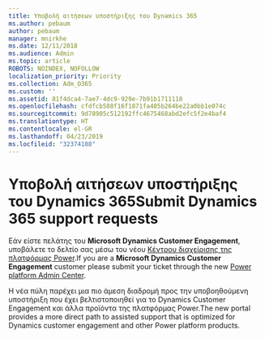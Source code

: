 ```yaml
---
title: Υποβολή αιτήσεων υποστήριξης του Dynamics 365
ms.author: pebaum
author: pebaum
manager: mnirkhe
ms.date: 12/11/2018
ms.audience: Admin
ms.topic: article
ROBOTS: NOINDEX, NOFOLLOW
localization_priority: Priority
ms.collection: Adm_O365
ms.custom: ''
ms.assetid: 81f4dca4-7ae7-4dc9-929e-7b91b1711118
ms.openlocfilehash: cfdfcb588f16f1871fa405b264be22a0bb1e074c
ms.sourcegitcommit: 9d78905c512192ffc4675468abd2efc5f2e4baf4
ms.translationtype: HT
ms.contentlocale: el-GR
ms.lasthandoff: 04/23/2019
ms.locfileid: "32374108"
---
```

# <a name="submit-dynamics-365-support-requests"></a><span data-ttu-id="215fb-102">Υποβολή αιτήσεων υποστήριξης του Dynamics 365</span><span class="sxs-lookup"><span data-stu-id="215fb-102">Submit Dynamics 365 support requests</span></span>

<span data-ttu-id="215fb-103">Εάν είστε πελάτης του **Microsoft Dynamics Customer Engagement**, υποβάλετε το δελτίο σας μέσω του νέου [Κέντρου διαχείρισης της πλατφόρμας Power](https://admin.powerplatform.microsoft.com/?ref=officemodern).</span><span class="sxs-lookup"><span data-stu-id="215fb-103">If you are a **Microsoft Dynamics Customer Engagement** customer please submit your ticket through the new [Power platform Admin Center](https://admin.powerplatform.microsoft.com/?ref=officemodern).</span></span>
  
<span data-ttu-id="215fb-104">Η νέα πύλη παρέχει μια πιο άμεση διαδρομή προς την υποβοηθούμενη υποστήριξη που έχει βελτιστοποιηθεί για το Dynamics Customer Engagement και άλλα προϊόντα της πλατφόρμας Power.</span><span class="sxs-lookup"><span data-stu-id="215fb-104">The new portal provides a more direct path to assisted support that is optimized for Dynamics customer engagement and other Power platform products.</span></span>
  

